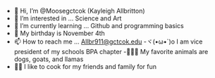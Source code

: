 - 👋 Hi, I’m @Moosegctcok (Kayleigh Allbritton) 
- 👀 I’m interested in ... Science and Art
- 🌱 I’m currently learning ... Github and programming basics 
- 🎂 My birthday is November 4th
- 📫 How to reach me ... Allbr911@gctcok.edu 
-ヾ(•ω•`)o I am vice president of my schools BPA chapter
-🐐🐶🦙 My favorite animals are dogs, goats, and llamas
- 🍜🧇 I like to cook for my friends and family for fun
